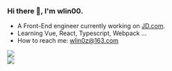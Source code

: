 ### Hi there 👋, I'm wlin00.
-  A Front-End engineer currently working on [JD.com](https://www.jd.com/).
-  Learning Vue, React, Typescript, Webpack ...
-  How to reach me: wlin0z@163.com

<img  src="https://github-readme-stats.vercel.app/api?username=wlin00&show_icons=true&hide_title=true&theme=radical" />

<div>
  <a href="https://www.oscs1024.com/project/oscs/wlin00/webpack?ref=badge_small" alt="OSCS Status"><img src="https://www.oscs1024.com/platform/badge/wlin00/webpack.svg?size=small"/></a>
</div>
